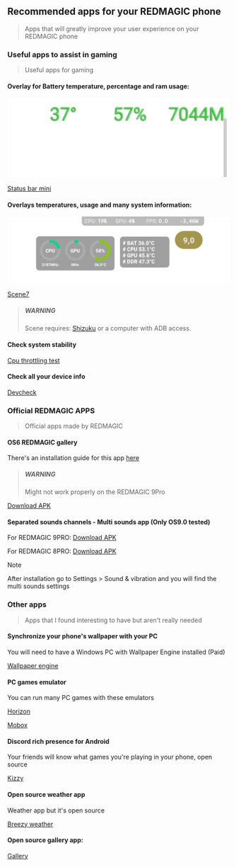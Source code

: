 ## Recommended apps for your REDMAGIC phone
> Apps that will greatly improve your user experience on your REDMAGIC phone

### Useful apps to assist in gaming
> Useful apps for gaming

#### Overlay for Battery temperature, percentage and ram usage:
![](/img/RecommendedApps/stausBarMiniOverlay.jpg)

[Status bar mini](https://status-bar-mini.uptodown.com/android)

#### Overlays temperatures, usage and many system information:
![](/img/RecommendedApps/sceneOverlay.jpg)

[Scene7](https://vtools.omarea.com/)

> ##### WARNING
> Scene requires: [Shizuku](https://play.google.com/store/apps/details?id=moe.shizuku.privileged.api) or a computer with ADB access.

#### Check system stability
[Cpu throttling test](https://apkpure.com/cpu-throttling-test/skynet.cputhrottlingtest)

#### Check all your device info 
[Devcheck](https://play.google.com/store/apps/details?id=flar2.devcheck)

### Official REDMAGIC APPS
> Official apps made by REDMAGIC 

#### OS6 REDMAGIC gallery 
There's an installation guide for this app [here](GetOldGallery.md)

> ##### WARNING
> Might not work properly on the REDMAGIC 9Pro

[Download APK](https://github.com/TheRealCrazyfuy/RedmagicOSTricks/raw/main/oldgallery.apk)

#### Separated sounds channels - Multi sounds app (Only OS9.0 tested)
For REDMAGIC 9PRO:
[Download APK](https://github.com/TheRealCrazyfuy/RedmagicOSTricks/raw/main/APKs/Multi-app_sounds-9pro.apk)

For REDMAGIC 8PRO:
[Download APK](https://github.com/TheRealCrazyfuy/RedmagicOSTricks/raw/main/APKs/Multi-app_sounds-8pro.apk)

> [!NOTE]
> After installation go to Settings > Sound & vibration and you will find the multi sounds settings

### Other apps
> Apps that I found interesting to have but aren't really needed 

#### Synchronize your phone's wallpaper with your PC
You will need to have a Windows PC with Wallpaper Engine installed (Paid)

[Wallpaper engine](https://play.google.com/store/apps/details?id=io.wallpaperengine.weclient)

#### PC games emulator 
You can run many PC games with these emulators

[Horizon](https://github.com/HorizonEmuTeam/Horizon-Emu)

[Mobox](https://github.com/olegos2/mobox)

#### Discord rich presence for Android
Your friends will know what games you're playing in your phone, open source 

[Kizzy](https://github.com/dead8309/Kizzy)

#### Open source weather app 
Weather app but it's open source 

[Breezy weather](https://github.com/breezy-weather/breezy-weather)

#### Open source gallery app:
[Gallery](https://github.com/IacobIonut01/Gallery)